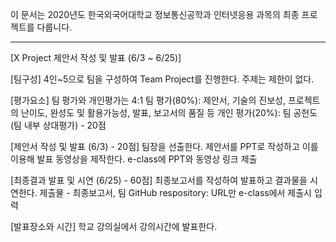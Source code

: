 이 문서는 2020년도 한국외국어대학교 정보통신공학과 인터넷응용 과목의 최종 프로젝트를 다룹니다.

------------------------------------------------------------------------------------------

[X Project 제안서 작성 및 발표 (6/3 ~ 6/25)]

[팀구성]
4인~5으로 팀을 구성하여 Team Project를 진행한다. 주제는 제한이 없다.

[평가요소]
팀 평가와 개인평가는 4:1
팀 평가(80%): 제안서, 기술의 진보성, 프로젝트의 난이도, 완성도 및 활용가능성, 발표, 보고서의 품질 등
개인 평가(20%): 팀 공헌도 (팀 내부 상대평가) - 20점

[제안서 작성 및 발표 (6/3) - 20점]
팀장을 선출한다.
제안서를 PPT로 작성하고 이를 이용해 발표 동영상을 제작한다.
e-class에 PPT와 동영상 링크 제출

[최종결과 발표 및 시연 (6/25) - 60점]
최종보고서를 작성하여 발표하고 결과물을 시연한다.
제출물 - 최종보고서, 팀 GitHub respository: URL만 e-class에서 제출시 입력

[발표장소와 시간]
학교 강의실에서 강의시간에 발표한다.
